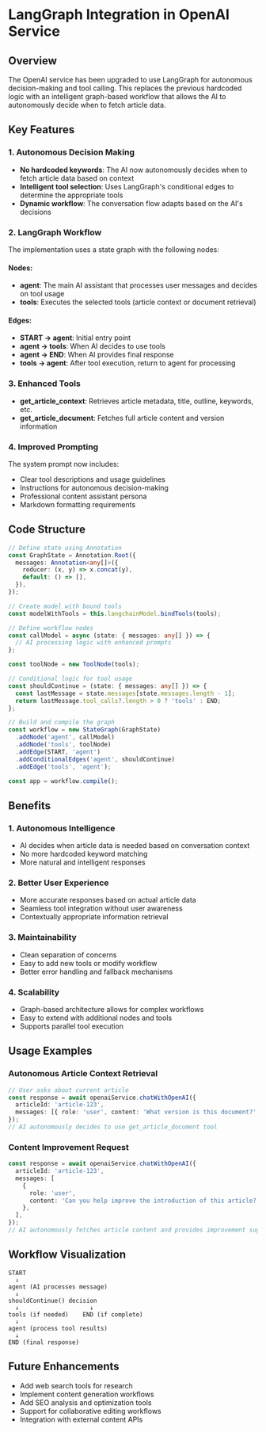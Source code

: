 # LangGraph Integration in OpenAI Service

## Overview

The OpenAI service has been upgraded to use LangGraph for autonomous decision-making and tool calling. This replaces the previous hardcoded logic with an intelligent graph-based workflow that allows the AI to autonomously decide when to fetch article data.

## Key Features

### 1. Autonomous Decision Making

- **No hardcoded keywords**: The AI now autonomously decides when to fetch article data based on context
- **Intelligent tool selection**: Uses LangGraph's conditional edges to determine the appropriate tools
- **Dynamic workflow**: The conversation flow adapts based on the AI's decisions

### 2. LangGraph Workflow

The implementation uses a state graph with the following nodes:

#### Nodes:

- **agent**: The main AI assistant that processes user messages and decides on tool usage
- **tools**: Executes the selected tools (article context or document retrieval)

#### Edges:

- **START → agent**: Initial entry point
- **agent → tools**: When AI decides to use tools
- **agent → END**: When AI provides final response
- **tools → agent**: After tool execution, return to agent for processing

### 3. Enhanced Tools

- **get_article_context**: Retrieves article metadata, title, outline, keywords, etc.
- **get_article_document**: Fetches full article content and version information

### 4. Improved Prompting

The system prompt now includes:

- Clear tool descriptions and usage guidelines
- Instructions for autonomous decision-making
- Professional content assistant persona
- Markdown formatting requirements

## Code Structure

```typescript
// Define state using Annotation
const GraphState = Annotation.Root({
  messages: Annotation<any[]>({
    reducer: (x, y) => x.concat(y),
    default: () => [],
  }),
});

// Create model with bound tools
const modelWithTools = this.langchainModel.bindTools(tools);

// Define workflow nodes
const callModel = async (state: { messages: any[] }) => {
  // AI processing logic with enhanced prompts
};

const toolNode = new ToolNode(tools);

// Conditional logic for tool usage
const shouldContinue = (state: { messages: any[] }) => {
  const lastMessage = state.messages[state.messages.length - 1];
  return lastMessage.tool_calls?.length > 0 ? 'tools' : END;
};

// Build and compile the graph
const workflow = new StateGraph(GraphState)
  .addNode('agent', callModel)
  .addNode('tools', toolNode)
  .addEdge(START, 'agent')
  .addConditionalEdges('agent', shouldContinue)
  .addEdge('tools', 'agent');

const app = workflow.compile();
```

## Benefits

### 1. Autonomous Intelligence

- AI decides when article data is needed based on conversation context
- No more hardcoded keyword matching
- More natural and intelligent responses

### 2. Better User Experience

- More accurate responses based on actual article data
- Seamless tool integration without user awareness
- Contextually appropriate information retrieval

### 3. Maintainability

- Clean separation of concerns
- Easy to add new tools or modify workflow
- Better error handling and fallback mechanisms

### 4. Scalability

- Graph-based architecture allows for complex workflows
- Easy to extend with additional nodes and tools
- Supports parallel tool execution

## Usage Examples

### Autonomous Article Context Retrieval

```typescript
// User asks about current article
const response = await openaiService.chatWithOpenAI({
  articleId: 'article-123',
  messages: [{ role: 'user', content: 'What version is this document?' }],
});
// AI autonomously decides to use get_article_document tool
```

### Content Improvement Request

```typescript
const response = await openaiService.chatWithOpenAI({
  articleId: 'article-123',
  messages: [
    {
      role: 'user',
      content: 'Can you help improve the introduction of this article?',
    },
  ],
});
// AI autonomously fetches article content and provides improvement suggestions
```

## Workflow Visualization

```
START
  ↓
agent (AI processes message)
  ↓
shouldContinue() decision
  ↓                    ↓
tools (if needed)    END (if complete)
  ↓
agent (process tool results)
  ↓
END (final response)
```

## Future Enhancements

- Add web search tools for research
- Implement content generation workflows
- Add SEO analysis and optimization tools
- Support for collaborative editing workflows
- Integration with external content APIs
